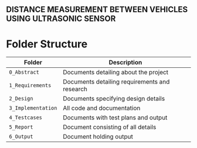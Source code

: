 ## DISTANCE MEASUREMENT BETWEEN VEHICLES USING ULTRASONIC SENSOR
# Folder Structure
Folder             | Description
-------------------| -----------------------------------------
`0_Abstract`       | Documents detailing about the project
`1_Requirements`   | Documents detailing requirements and research
`2_Design`         | Documents specifying design details
`3_Implementation` | All code and documentation
`4_Testcases`      | Documents with test plans and output
`5_Report`  | Document consisting of all details
`6_Output` | Document holding output 

